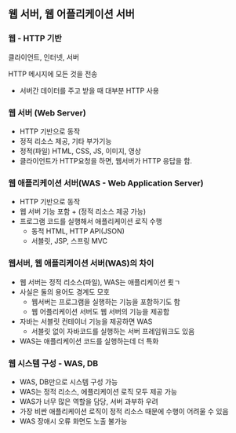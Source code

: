 ## 웹 서버, 웹 어플리케이션 서버

### 웹 - HTTP 기반
클라이언트, 인터넷, 서버

HTTP 메시지에 모든 것을 전송
- 서버간 데이터를 주고 받을 때 대부분 HTTP 사용

### 웹 서버 (Web Server)
- HTTP 기반으로 동작
- 정적 리소스 제공, 기타 부가기능
- 정적(파일) HTML, CSS, JS, 이미지, 영상
- 클라이언트가 HTTP요청을 하면, 웹서버가 HTTP 응답을 함.

### 웹 애플리케이션 서버(WAS - Web Application Server)
- HTTP 기반으로 동작
- 웹 서버 기능 포함 + (정적 리소스 제공 가능)
- 프로그램 코드를 실행해서 애플리케이션 로직 수행
  - 동적 HTML, HTTP API(JSON)
  - 서블릿, JSP, 스프링 MVC
  
### 웹서버, 웹 애플리케이션 서버(WAS)의 차이
- 웹 서버는 정적 리소스(파일), WAS는 애플리케이션 룆ㄱ
- 사실은 둘의 용어도 경계도 모호
  - 웹서버는 프로그램을 실행하는 기능을 포함하기도 함
  - 웹 어플리케이션 서버도 웹 서버의 기능을 제공함
- 자바는 서블릿 컨테이너 기능을 제공하면 WAS
  - 서블릿 없이 자바코드를 실행하는 서버 프레임워크도 있음
- WAS는 애플리케이션 코드를 실행하는데 더 특화

### 웹 시스템 구성 - WAS, DB
- WAS, DB만으로 시스템 구성 가능
- WAS는 정적 리소스, 에플리케이션 로직 모두 제공 가능
- WAS가 너무 많은 역할을 담당, 서버 과부하 우려
- 가장 비싼 애플리케이션 로직이 정적 리소스 때문에 수행이 어려울 수 있음
- WAS 장애시 오류 화면도 노출 불가능


